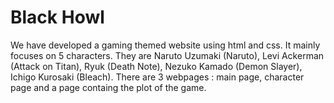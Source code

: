 # Black Howl

We have developed a gaming themed website using html and css. It mainly focuses on 5 characters. They are Naruto Uzumaki (Naruto), Levi Ackerman (Attack on Titan), Ryuk (Death Note), Nezuko Kamado (Demon Slayer), Ichigo Kurosaki (Bleach). 
There are 3 webpages : main page, character page and a page containg the plot of the game.
